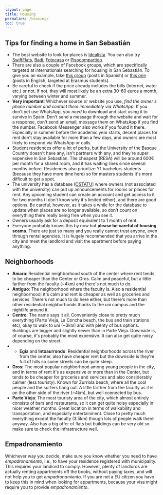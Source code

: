 ```yaml
---
layout: page
title: Housing
permalink: /housing/
toc: true
---
```


## Tips for finding a home in San Sebastián
- The best website to look for places is [Idealista](https://www.idealista.com/). You can also try [SwiftFlats](https://www.swiftflats.com/), [Badi](https://badi.com/), [Fotocasa](https://www.fotocasa.es/es/) or [Pisocompartido](https://www.pisocompartido.com/). 
- There are also a couple of Facebook groups, which are specifically targeted at internationals searching for housing in San Sebastián. To give you an example, take [this group](https://www.facebook.com/groups/120894155502986) (posts in Spanish) or [this one](https://www.facebook.com/groups/flats.sansebastian/) (posts in English, targeted at Erasmus students).
- Be careful to check if the price already includes the bills (Internet, water etc.) or not. If not, they will most likely be an extra 30-60 euros a month, varying between winter and summer.
- **Very important**: Whichever source or website you use, *find the owner's phone number and contact them immediately via WhatsApp*. If you don't yet use WhatsApp, you *need* to download and start using it to survive in Spain. Don't send a message through the website and wait for a response, don't send an email, message them on WhatsApp if you find the number. Facebook Messenger also works if you found it there. Especially in summer before the academic year starts, decent places for rent don't stay available for more than a few days, and owners are most likely to respond via WhatsApp or calls.
- Student residences offer a lot of perks, but the University of the Basque Country doesn't have any, isn't partners with any, and they're super expensive in San Sebastián. The cheapest (RESA) will be around 600€ per month for a shared room, and it has waiting lines since several months before. Residences also prioritize Y1 bachelors students (because they have more time here) so for masters students it's more difficult to get a spot.
- The university has a database ([OSTATU](https://www.ehu.eus/ostatu/pisos/index.html)) where owners (not associated with the university) can put up announcements for rooms or places for rent. Any upcoming student can create an account and get access to it for two months (I don't know why it's limited either), and there are good options. Be careful, however, as it takes a while for the database to update when places are no longer available, so don't count on everything there really being free when you see it.
- Owners usually ask for a deposit equivalent to 1 month of rent.
- Everyone probably knows this by now but **please be careful of housing scams**. There are just so many and you really cannot trust anyone, even through rental agencies. It is hugely recommended that you arrive in the city and meet the landlord and visit the apartment before paying anything.

## Neighborhoods
- **Amara**: Residential neighborhood south of the center where rent tends to be cheaper than the Center or Gros. Calm and peaceful, but a little farther from the faculty (~4km) and there's not much to do.
- **Antiguo**: The neighborhood where the faculty is. Also a residential neighborhood; it's calm and rent is cheaper as well as groceries and services. There's not much to do here either, but there's more than other residential neighborhoods thanks to the uni campus and the nightlife around it.
- **Centro**: The name says it all. Conveniently close to pretty much everything (Parte Vieja, La Concha beach, the bus and train stations etc), okay to walk to uni (~3km) and with plenty of bus options. Buildings are bigger and slightly newer than in Parte Vieja. Downside is, of course, it's probably the most expensive. It can also get quite noisy depending on the street.
- - **Egia** and **Intxaurrondo**: Residential neighborhoods across the river from the center, also have cheaper rent but the downside is they're full of hills so some streets can be quite steep.
- **Gros**: The most popular neighborhood among young people in the city, and in terms of rent it's as expensive or more than in the Center, but tends to be cheaper for groceries and services and also considerably calmer (less touristy). Known for Zurriola beach, where all the cool people and the surfers hang out. A little farther from the faculty as it is on the other side of the river (~4km), but well connected by bus.
- **Parte Vieja**: The most touristy area of the city, which almost entirely consists of bars and restaurants, so it can get quite noisy especially in nicer weather months. Great location in terms of walkability and transportation, and especially entertainment. Close to pretty much everything except the faculty (3.5km) though lots of people walk there anyway. Also has a big offer of flats but buildings can be very old so make sure to check the infrastructure well.

## Empadronamiento
Whichever way you decide, make sure you know whether you need to have *empadronamiento*, i.e., to have your residence registered with municipality. This requires your landlord to comply. However, plenty of landlords are actually renting appartments off the books, without paying taxes, and will not help you to get *empadronamiento*. If you are not a EU citizen you have to keep this in mind when looking for appartments, because your visa might require you to provide *empadronamiento*.


